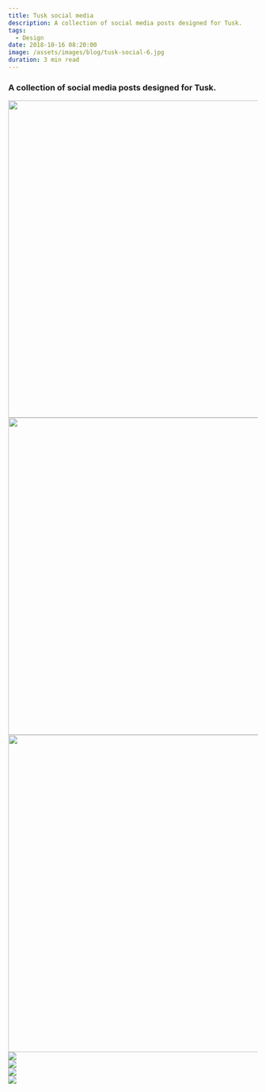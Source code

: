 ```yaml
---
title: Tusk social media
description: A collection of social media posts designed for Tusk.
tags:
  - Design
date: 2018-10-16 08:20:00
image: /assets/images/blog/tusk-social-6.jpg
duration: 3 min read
---
```

### A collection of social media posts designed for Tusk.

<div><img class="larger-image" src="/assets/images/blog/tusk-social-1.jpg" width="640" height="640" /></div>

<div><img src="/assets/images/blog/tusk-social-2.jpg" width="640" height="640" /></div>

<div><img class="larger-image" src="/assets/images/blog/tusk-social-3.jpg" width="640" height="640" /></div>

<div><img src="/assets/images/blog/tusk-social-4.jpg" /></div>

<div><img class="larger-image" src="/assets/images/blog/tusk-social-5.jpg" /></div>

<div><img src="/assets/images/blog/tusk-social-6.jpg" /></div>

<div><img class="larger-image" src="/assets/images/blog/tusk-social-7.jpg" /></div>

<div class="container"><div class="row"><div class="col-12"><div class="post-img-alt-container">&nbsp;</div></div></div></div>
